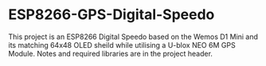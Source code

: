 # ESP8266-GPS-Digital-Speedo

This project is an ESP8266 Digital Speedo based on the Wemos D1 Mini and its matching 64x48 OLED sheild while utilising a U-blox NEO 6M GPS Module. Notes and required libraries are in the project header.
